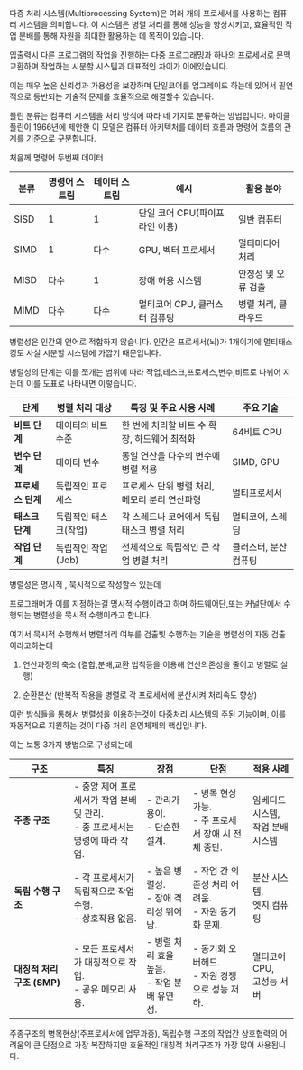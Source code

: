 다중 처리 시스템(Multiprocessing System)은 여러 개의 프로세서를 사용하는 컴퓨터 시스템을 의미합니다. 이 시스템은 병렬 처리를 통해 성능을 향상시키고, 효율적인 작업 분배를 통해 자원을 최대한 활용하는 데 목적이 있습니다.

입출력시 다른 프로그램의 작업을 진행하는 다중 프로그래밍과 하나의 프로세서로 문맥교환하며 작업하는 시분할 시스템과 대표적인 차이가 이에있습니다.

이는 매우 높은 신뢰성과 가용성을 보장하며 단일코어를 업그레이드 하는데 있어서 필연적으로 동반되는 기술적 문제를 효율적으로 해결할수 있습니다.



플린 분류는 컴퓨터 시스템을 처리 방식에 따라 네 가지로 분류하는 방법입니다. 마이클 플린이 1966년에 제안한 이 모델은 컴퓨터 아키텍처를 데이터 흐름과 명령어 흐름의 관계를 기준으로 구분합니다.


처음께 명령어 두번째 데이터

| 분류   | 명령어 스트림 | 데이터 스트림 | 예시                  | 활용 분야       |
| ---- | ------- | ------- | ------------------- | ----------- |
| SISD | 1       | 1       | 단일 코어 CPU(파이프라인 이용) | 일반 컴퓨터      |
| SIMD | 1       | 다수      | GPU, 벡터 프로세서        | 멀티미디어 처리    |
| MISD | 다수      | 1       | 장애 허용 시스템           | 안정성 및 오류 검출 |
| MIMD | 다수      | 다수      | 멀티코어 CPU, 클러스터 컴퓨팅  | 병렬 처리, 클라우드 |

병렬성은 인간의 언어로 적합하지 않습니다. 인간은 프로세서(뇌)가 1개이기에 멀티태스킹도 사실 시분할 시스템에 가깝기 때문입니다.

병렬성의 단계는 이를 쪼개는 범위에 따라
작업,테스크,프로세스,변수,비트로 나뉘어 지는데 이를 도표로 나타내면 이렇습니다.

| 단계          | 병렬 처리 대상     | 특징 및 주요 사용 사례              | 주요 기술        |
| ----------- | ------------ | -------------------------- | ------------ |
| **비트 단계**   | 데이터의 비트 수준   | 한 번에 처리할 비트 수 확장, 하드웨어 최적화 | 64비트 CPU     |
| **변수 단계**   | 데이터 변수       | 동일 연산을 다수의 변수에 병렬 적용       | SIMD, GPU    |
| **프로세스 단계** | 독립적인 프로세스    | 프로세스 단위 병렬 처리, 메모리 분리 연산파형 | 멀티프로세서       |
| **태스크 단계**  | 독립적인 태스크(작업) | 각 스레드나 코어에서 독립 태스크 병렬 처리   | 멀티코어, 스레딩    |
| **작업 단계**   | 독립적인 작업(Job) | 전체적으로 독립적인 큰 작업 병렬 처리      | 클러스터, 분산 컴퓨팅 |

병렬성은 명시적 , 묵시적으로 작성할수 있는데

프로그래머가 이를 지정하는걸 명시적 수행이라고 하며
하드웨어단,또는 커널단에서 수행되는 병렬성을 묵시적 수행이라고 합니다.

여기서 묵시적 수행해서 병렬처리 여부를 검출빛 수행하는 기술을 병렬성의 자동 검출 이라고하는데 

1. 연산과정의 축소 (결합,분배,교환 법칙등을 이용해 연산의존성을 줄이고 병렬로 실행)

2. 순환분산 (반복적 작용을 병렬로 각 프로세서에 분산시켜 처리속도 향상)

이런 방식들을 통해서 병렬성을 이용하는것이 다중처리 시스템의 주된 기능이며, 이를 자동적으로 지원하는 것이 다중 처리 운영체제의 핵심입니다.

이는 보통 3가지 방법으로 구성되는데

| **구조**              | **특징**                                              | **장점**                           | **단점**                                | **적용 사례**                |
| ------------------- | --------------------------------------------------- | -------------------------------- | ------------------------------------- | ------------------------ |
| **주종 구조**           | - 중앙 제어 프로세서가 작업 분배 및 관리.  <br>- 종 프로세서는 명령에 따라 작업. | - 관리가 용이.  <br>- 단순한 설계.         | - 병목 현상 가능.  <br>- 주 프로세서 장애 시 전체 중단. | 임베디드 시스템,  <br>작업 분배 시스템 |
| **독립 수행 구조**        | - 각 프로세서가 독립적으로 작업 수행.  <br>- 상호작용 없음.              | - 높은 병렬성.  <br>- 장애 격리성 뛰어남.     | - 작업 간 의존성 처리 어려움.  <br>- 자원 동기화 문제.  | 분산 시스템,  <br>엣지 컴퓨팅      |
| **대칭적 처리 구조 (SMP)** | - 모든 프로세서가 대칭적으로 작업.  <br>- 공유 메모리 사용.              | - 병렬 처리 효율 높음.  <br>- 작업 분배 유연성. | - 동기화 오버헤드.  <br>- 자원 경쟁으로 성능 저하.     | 멀티코어 CPU,  <br>고성능 서버    |

주종구조의 병목현상(주프로세서에 업무과중), 독립수행 구조의 작업간 상호협력의 어려움의 큰 단점으로 가장 복잡하지만 효율적인 대칭적 처리구조가 가장 많이 사용됩니다.
